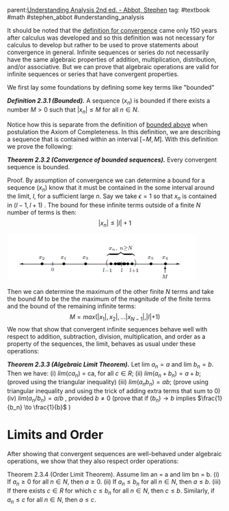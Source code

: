 parent:[Understanding Analysis 2nd ed. - Abbot, Stephen](Understanding%20Analysis%202nd%20ed.%20-%20Abbot,%20Stephen.md) 
tag: #textbook #math #stephen_abbot #understanding_analysis 

It should be noted that the [definition for convergence](2.2%20The%20Limit%20of%20a%20Sequence.md) came only 150 years after calculus was developed and so this definition was not necessary for calculus to develop but rather to be used to prove statements about convergence in general. Infinite sequences or series do not necessarily have the same algebraic properties of addition, multiplication, distribution, and/or associative. But we can prove that algebraic operations are valid for infinite sequences or series that have convergent properties.

We first lay some foundations by defining some key terms like "bounded"

***Definition 2.3.1 (Bounded).*** A sequence $(x_n)$ is bounded if there exists a number $M>0$ such that $|x_n|\le M$ for all $n \in N$. 

Notice how this is separate from the definition of [bounded above](1.3%20The%20Axiom%20of%20Completeness.md) when postulation the Axiom of Completeness. In this definition, we are describing a sequence that is contained within an interval $[-M, M]$. With this definition we prove the following:

***Theorem 2.3.2 (Convergence of bounded sequences).*** Every convergent sequence is bounded.

Proof. By assumption of convergence we can determine a bound for a sequence $(x_n)$ know that it must be contained in the some interval around the limit, $l$, for a sufficient large $n$. Say we take $\epsilon = 1$ so that $x_n$ is contained in $(l-1,l+1)$ . The bound for these infinite terms outside of a finite $N$ number of terms is then:
$$|x_{n}|\le |l|+1$$

![](Pasted%20image%2020251028223048.png)

Then we can determine the maximum of the other finite $N$ terms and take the bound $M$ to be the the maximum of the magnitude of the finite terms and the bound of the remaining infinite terms:
$$M = max(|x_{1}|,x_{2}|,\dots |x_{N-1}|,|l|+1)$$ We now that show that convergent infinite sequences behave well with respect to addition, subtraction, division, multiplication, and order as a property of the sequences, the limit, behaves as usual under these operations:

***Theorem 2.3.3 (Algebraic Limit Theorem).*** Let lim $a_n=a$   and lim $b_n=b$. Then we have:
(i) $lim(ca_n)$ = ca, for all $c ∈ R$; 
(ii) $lim(a_n + b_n) = a + b$; (proved using the triangular inequality)
(iii) $lim(a_nb_n) = ab$; (prove using triangular inequality and using the trick of adding extra terms that sum to 0)
(iv) $lim(a_n/b_n) = a/b$ , provided $b \ne  0$ (prove that if $(b_n)\to b$ implies $\frac{1}{b_n} \to  \frac{1}{b}$  )

# Limits and Order

After showing that convergent sequences are well-behaved under algebraic operations, we show that they also respect order operations:

Theorem 2.3.4 (Order Limit Theorem). Assume lim an = a and lim bn = b.
(i) If $a_n ≥ 0$  for all $n ∈ N$, then $a ≥ 0$.
(ii) If $a_n ≤ b_n$ for all $n ∈ N$, then $a ≤ b$.
(iii) If there exists $c ∈ R$ for which $c ≤ b_n$ for all $n ∈ N$, then $c ≤ b$. Similarly,
if $a_n ≤ c$ for all $n ∈ N$, then $a ≤ c$.
